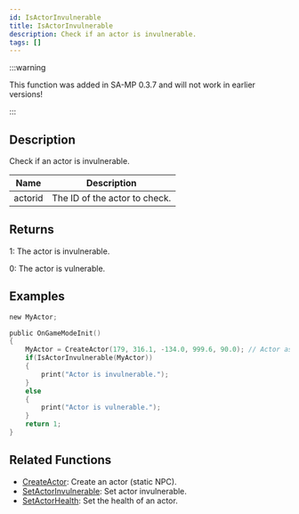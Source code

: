 ```yaml
---
id: IsActorInvulnerable
title: IsActorInvulnerable
description: Check if an actor is invulnerable.
tags: []
---
```


:::warning

This function was added in SA-MP 0.3.7 and will not work in earlier versions!

:::

## Description

Check if an actor is invulnerable.

| Name    | Description                   |
| ------- | ----------------------------- |
| actorid | The ID of the actor to check. |

## Returns

1: The actor is invulnerable.

0: The actor is vulnerable.

## Examples

```c
new MyActor;

public OnGameModeInit()
{
    MyActor = CreateActor(179, 316.1, -134.0, 999.6, 90.0); // Actor as a salesperson in Ammunation.
    if(IsActorInvulnerable(MyActor))
    {
        print("Actor is invulnerable.");
    }
    else
    {
        print("Actor is vulnerable.");
    }
    return 1;
}
```

## Related Functions

- [CreateActor](../functions/CreateActor.md): Create an actor (static NPC).
- [SetActorInvulnerable](../functions/SetActorInvulnerable.md): Set actor invulnerable.
- [SetActorHealth](../functions/SetActorHealth.md): Set the health of an actor.
